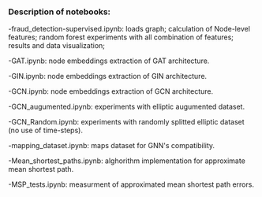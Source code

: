 ### Description of notebooks:
-fraud_detection-supervised.ipynb: loads graph; calculation of Node-level features; random forest experiments with all combination of features; results and data visualization;

-GAT.ipynb: node embeddings extraction of GAT architecture.

-GIN.ipynb: node embeddings extraction of GIN architecture.

-GCN.ipynb: node embeddings extraction of GCN architecture.

-GCN_augumented.ipynb: experiments with elliptic augumented dataset.

-GCN_Random.ipynb: experiments with randomly splitted elliptic dataset (no use of time-steps).

-mapping_dataset.ipynb: maps dataset for GNN's compatibility.

-Mean_shortest_paths.ipynb: alghorithm implementation for approximate mean shortest path.

-MSP_tests.ipynb: measurment of approximated mean shortest path errors.
